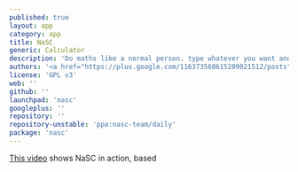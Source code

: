 ```yaml
---
published: true
layout: app
category: app
title: NaSC
generic: Calculator
description: 'Do maths like a normal person. type whatever you want and the app smartly figures out what is math and spits out an answer on the right pane. Then you can plug those answers in to future equations and if that answer changes, so does the equations it's used in.'
authors: '<a href="https://plus.google.com/116373568615209021512/posts">Peter A</a>'
license: 'GPL v3'
web: ''
github: ''
launchpad: 'nasc'
googleplus: ''
repository: ''
repository-unstable: 'ppa:nasc-team/daily'
package: 'nasc'
---
```


[This video](https://dl.dropboxusercontent.com/u/28321853/screencast1411074345.webm) shows NaSC in action, based 